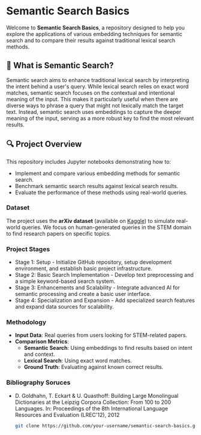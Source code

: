# Semantic Search Basics

Welcome to **Semantic Search Basics**, a repository designed to help you explore the applications of various embedding techniques for semantic search and to compare their results against traditional lexical search methods.

## 🧠 What is Semantic Search?

Semantic search aims to enhance traditional lexical search by interpreting the intent behind a user's query. While lexical search relies on exact word matches, semantic search focuses on the contextual and intentional meaning of the input. This makes it particularly useful when there are diverse ways to phrase a query that might not lexically match the target text. Instead, semantic search uses embeddings to capture the deeper meaning of the input, serving as a more robust key to find the most relevant results.

## 🔍 Project Overview

This repository includes Jupyter notebooks demonstrating how to:

- Implement and compare various embedding methods for semantic search.
- Benchmark semantic search results against lexical search results.
- Evaluate the performance of these methods using real-world queries.

### Dataset

The project uses the **arXiv dataset** (available on [Kaggle](https://www.kaggle.com/datasets/Cornell-University/arxiv/data)) to simulate real-world queries. We focus on human-generated queries in the STEM domain to find research papers on specific topics.

### Project Stages
- Stage 1: Setup - Initialize GitHub repository, setup development environment, and establish basic project infrastructure.
- Stage 2: Basic Search Implementation - Develop text preprocessing and a simple keyword-based search system.
- Stage 3: Enhancements and Scalability - Integrate advanced AI for semantic processing and create a basic user interface.
- Stage 4: Specialization and Expansion - Add specialized search features and expand data sources for scalability.

### Methodology

- **Input Data**: Real queries from users looking for STEM-related papers.
- **Comparison Metrics**:
  - **Semantic Search**: Using embeddings to find results based on intent and context.
  - **Lexical Search**: Using exact word matches.
  - **Ground Truth**: Evaluating against known correct results.


### Bibliography Soruces
- D. Goldhahn, T. Eckart & U. Quasthoff: Building Large Monolingual Dictionaries at the Leipzig Corpora Collection: From 100 to 200 Languages. In: Proceedings of the 8th International Language Resources and Evaluation (LREC'12), 2012

   ```bash
   git clone https://github.com/your-username/semantic-search-basics.git

